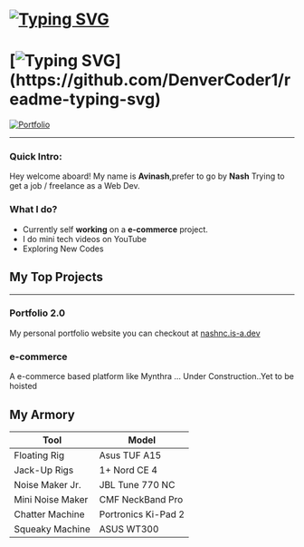 # [![Typing SVG](https://readme-typing-svg.demolab.com?font=Fira+Code:wght@700&&size=34&weight=700&duration=1&pause=10000000000&color=d1330e&center=true&vCenter=true&width=435&lines=nashnc)](https://github.com/DenverCoder1/readme-typing-svg)
 #  [![Typing SVG](https://readme-typing-svg.demolab.com?font=Fira+Code&size=24&duration=1500&pause=10000&color=d1330e&center=true&vCenter=true&width=435&lines=is-a+Developer;is-a+YouTuber;)](https://github.com/DenverCoder1/readme-typing-svg)

[![Portfolio](https://img.shields.io/badge/Portfolio-Visit%20Website-d1330e?style=for-the-badge&logo=github)](https://nashnc.is-a.dev) 

---

### Quick Intro:
Hey welcome aboard!
My name is **Avinash**,prefer to go by **Nash**
Trying to get a job / freelance as a Web Dev.


### What I do?

  
- Currently self **working** on a **e-commerce** project.
- I do mini tech videos on YouTube
- Exploring New Codes
  
## My Top Projects
---

### Portfolio 2.0 
My personal portfolio website you can checkout at [nashnc.is-a.dev](https://nashnc.is-a.dev)

### e-commerce 

A e-commerce based platform like Mynthra ... Under Construction..Yet to be hoisted

## My Armory

| Tool | Model | 
|-|-|
|Floating Rig| Asus TUF A15|
| Jack-Up Rigs| 1+ Nord CE 4|
|Noise Maker Jr. | JBL Tune 770 NC |
|Mini Noise Maker |CMF NeckBand Pro |
| Chatter Machine | Portronics Ki-Pad 2 |
| Squeaky   Machine | ASUS WT300 |

